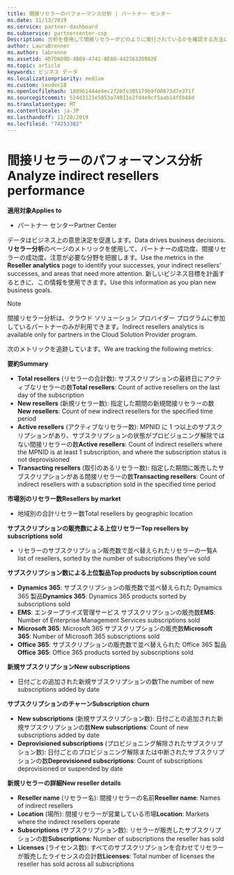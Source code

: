 ```yaml
---
title: 間接リセラーのパフォーマンス分析 | パートナー センター
ms.date: 11/13/2019
ms.service: partner-dashboard
ms.subservice: partnercenter-csp
Description: 分析を使用して間接リセラーがどのように実行されているかを確認する方法について説明します。成功と領域の両方で、さらに注意が必要な場合もあります。
author: LauraBrenner
ms.author: labrenne
ms.assetid: 4D7DAD9D-4B69-4741-8E80-44256320982E
ms.topic: article
keywords: ビジネス データ
ms.localizationpriority: medium
ms.custom: seodec18
ms.openlocfilehash: 188961444e4ec2f20fe305179b9f00673d7e371f
ms.sourcegitcommit: 524d3121e5053a74911e2fd4e9cf5aab14f6b48d
ms.translationtype: MT
ms.contentlocale: ja-JP
ms.lasthandoff: 11/20/2019
ms.locfileid: "74253382"
---
```

# <a name="analyze-indirect-resellers-performance"></a><span data-ttu-id="78983-104">間接リセラーのパフォーマンス分析</span><span class="sxs-lookup"><span data-stu-id="78983-104">Analyze indirect resellers performance</span></span> 

<span data-ttu-id="78983-105">**適用対象**</span><span class="sxs-lookup"><span data-stu-id="78983-105">**Applies to**</span></span>

- <span data-ttu-id="78983-106">パートナー センター</span><span class="sxs-lookup"><span data-stu-id="78983-106">Partner Center</span></span>

<span data-ttu-id="78983-107">データはビジネス上の意思決定を促進します。</span><span class="sxs-lookup"><span data-stu-id="78983-107">Data drives business decisions.</span></span> <span data-ttu-id="78983-108">**リセラー分析**のページのメトリックを使用して、パートナーの成功度、間接リセラーの成功度、注意が必要な分野を把握します。</span><span class="sxs-lookup"><span data-stu-id="78983-108">Use the metrics in the **Reseller analytics** page to identify your successes, your indirect resellers' successes, and areas that need more attention.</span></span> <span data-ttu-id="78983-109">新しいビジネス目標を計画するときに、この情報を使用できます。</span><span class="sxs-lookup"><span data-stu-id="78983-109">Use this information as you plan new business goals.</span></span>

> [!NOTE]
> <span data-ttu-id="78983-110">間接リセラー分析は、クラウド ソリューション プロバイダー プログラムに参加しているパートナーのみが利用できます。</span><span class="sxs-lookup"><span data-stu-id="78983-110">Indirect resellers analytics is available only for partners in the Cloud Solution Provider program.</span></span>

<span data-ttu-id="78983-111">次のメトリックを追跡しています。</span><span class="sxs-lookup"><span data-stu-id="78983-111">We are tracking the following metrics:</span></span>

<span data-ttu-id="78983-112">**要約**</span><span class="sxs-lookup"><span data-stu-id="78983-112">**Summary**</span></span>  
 - <span data-ttu-id="78983-113">**Total resellers** (リセラーの合計数): サブスクリプションの最終日にアクティブなリセラーの数</span><span class="sxs-lookup"><span data-stu-id="78983-113">**Total resellers**: Count of active resellers on the last day of the subscription</span></span>  
 - <span data-ttu-id="78983-114">**New resellers** (新規リセラー数): 指定した期間の新規間接リセラーの数</span><span class="sxs-lookup"><span data-stu-id="78983-114">**New resellers**: Count of new indirect resellers for the specified time period</span></span>  
 - <span data-ttu-id="78983-115">**Active resellers** (アクティブなリセラー数): MPNID に 1 つ以上のサブスクリプションがあり、サブスクリプションの状態がプロビジョニング解除ではない間接リセラーの数</span><span class="sxs-lookup"><span data-stu-id="78983-115">**Active resellers**: Count of indirect resellers where the MPNID is at least 1 subscription, and where the subscription status is not deprovisioned</span></span>  
 - <span data-ttu-id="78983-116">**Transacting resellers** (取引のあるリセラー数): 指定した期間に販売したサブスクリプションがある間接リセラーの数</span><span class="sxs-lookup"><span data-stu-id="78983-116">**Transacting resellers**: Count of indirect resellers with a subscription sold in the specified time period</span></span>  

<span data-ttu-id="78983-117">**市場別のリセラー数**</span><span class="sxs-lookup"><span data-stu-id="78983-117">**Resellers by market**</span></span>  
 - <span data-ttu-id="78983-118">地域別の合計リセラー数</span><span class="sxs-lookup"><span data-stu-id="78983-118">Total resellers by geographic location</span></span>  

<span data-ttu-id="78983-119">**サブスクリプションの販売数による上位リセラー**</span><span class="sxs-lookup"><span data-stu-id="78983-119">**Top resellers by subscriptions sold**</span></span>
 - <span data-ttu-id="78983-120">リセラーのサブスクリプション販売数で並べ替えられたリセラーの一覧</span><span class="sxs-lookup"><span data-stu-id="78983-120">A list of resellers, sorted by the number of subscriptions they've sold</span></span>  

<span data-ttu-id="78983-121">**サブスクリプション数による上位製品**</span><span class="sxs-lookup"><span data-stu-id="78983-121">**Top products by subscription count**</span></span>  
 - <span data-ttu-id="78983-122">**Dynamics 365**: サブスクリプションの販売数で並べ替えられた Dynamics 365 製品</span><span class="sxs-lookup"><span data-stu-id="78983-122">**Dynamics 365**: Dynamics 365 products sorted by subscriptions sold</span></span>  
 - <span data-ttu-id="78983-123">**EMS**: エンタープライズ管理サービス サブスクリプションの販売数</span><span class="sxs-lookup"><span data-stu-id="78983-123">**EMS**: Number of Enterprise Management Services subscriptions sold</span></span>  
 - <span data-ttu-id="78983-124">**Microsoft 365**: Microsoft 365 サブスクリプションの販売数</span><span class="sxs-lookup"><span data-stu-id="78983-124">**Microsoft 365**: Number of Microsoft 365 subscriptions sold</span></span>  
 - <span data-ttu-id="78983-125">**Office 365**: サブスクリプションの販売数で並べ替えられた Office 365 製品</span><span class="sxs-lookup"><span data-stu-id="78983-125">**Office 365**: Office 365 products sorted by subscriptions sold</span></span>  

<span data-ttu-id="78983-126">**新規サブスクリプション**</span><span class="sxs-lookup"><span data-stu-id="78983-126">**New subscriptions**</span></span>  
 - <span data-ttu-id="78983-127">日付ごとの追加された新規サブスクリプションの数</span><span class="sxs-lookup"><span data-stu-id="78983-127">The number of new subscriptions added by date</span></span>  

<span data-ttu-id="78983-128">**サブスクリプションのチャーン**</span><span class="sxs-lookup"><span data-stu-id="78983-128">**Subscription churn**</span></span>  
 - <span data-ttu-id="78983-129">**New subscriptions** (新規サブスクリプション数): 日付ごとの追加された新規サブスクリプションの数</span><span class="sxs-lookup"><span data-stu-id="78983-129">**New subscriptions**: Count of new subscriptions added by date</span></span>  
 - <span data-ttu-id="78983-130">**Deprovisioned subscriptions** (プロビジョニング解除されたサブスクリプション数): 日付ごとのプロビジョニング解除または中断されたサブスクリプションの数</span><span class="sxs-lookup"><span data-stu-id="78983-130">**Deprovisioned subscriptions**: Count of subscriptions deprovisioned or suspended by date</span></span>  

<span data-ttu-id="78983-131">**新規リセラーの詳細**</span><span class="sxs-lookup"><span data-stu-id="78983-131">**New reseller details**</span></span>  
 - <span data-ttu-id="78983-132">**Reseller name** (リセラー名): 間接リセラーの名前</span><span class="sxs-lookup"><span data-stu-id="78983-132">**Reseller name**: Names of indirect resellers</span></span>  
 - <span data-ttu-id="78983-133">**Location** (場所): 間接リセラーが営業している市場</span><span class="sxs-lookup"><span data-stu-id="78983-133">**Location**: Markets where the indirect resellers operate</span></span>  
 - <span data-ttu-id="78983-134">**Subscriptions** (サブスクリプション数): リセラーが販売したサブスクリプションの数</span><span class="sxs-lookup"><span data-stu-id="78983-134">**Subscriptions**: Number of subscriptions the reseller has sold</span></span>  
 - <span data-ttu-id="78983-135">**Licenses** (ライセンス数): すべてのサブスクリプションを合わせてリセラーが販売したライセンスの合計数</span><span class="sxs-lookup"><span data-stu-id="78983-135">**Licenses**: Total number of licenses the reseller has sold across all subscriptions</span></span>  
  
  